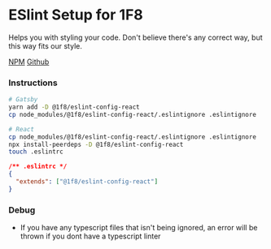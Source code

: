 # ESlint Setup for 1F8

Helps you with styling your code.
Don't believe there's any correct way, but this way fits our style.

[NPM](https://www.npmjs.com/package/@1f8/eslint-config-react)
[Github](https://github.com/1f8/eslint-react-js)

### Instructions

```bash
# Gatsby
yarn add -D @1f8/eslint-config-react
cp node_modules/@1f8/eslint-config-react/.eslintignore .eslintignore

# React
cp node_modules/@1f8/eslint-config-react/.eslintignore .eslintignore
npx install-peerdeps -D @1f8/eslint-config-react
touch .eslintrc
```

```json
/** .eslintrc */
{
  "extends": ["@1f8/eslint-config-react"]
}
```

### Debug

* If you have any typescript files that isn't being ignored, an error will be thrown if you dont have a typescript linter
